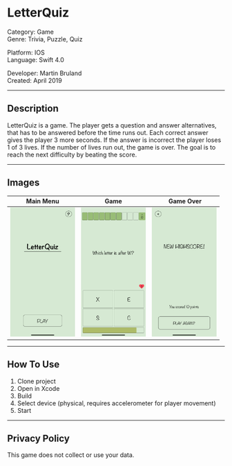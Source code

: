 # LetterQuiz
   
Category: Game    
Genre: Trivia, Puzzle, Quiz   

Platform: IOS   
Language: Swift 4.0     

Developer: Martin Bruland   
Created: April 2019   
  
-------------------------------------------  
## Description
LetterQuiz is a game. The player gets a question and answer alternatives, that has to be answered before the time runs out. Each correct answer gives the player 3 more seconds. If the answer is incorrect the player loses 1 of 3 lives. If the number of lives run out, the game is over. The goal is to reach the next difficulty by beating the score.

-------------------------------------------
## Images
Main Menu | Game | Game Over
------------ | ------------- | ------------- 
<img src="https://github.com/MartinBruland/LetterQuiz/blob/main/Images/LetterQuiz%20Menu.png" width="150" height="300"> | <img src="https://github.com/MartinBruland/LetterQuiz/blob/main/Images/LetterQuiz%20Game.png" width="150" height="300"> | <img src="https://github.com/MartinBruland/LetterQuiz/blob/main/Images/LetterQuiz%20GameOver.png" width="150" height="300">


-------------------------------------------
## How To Use
1. Clone project
2. Open in Xcode
3. Build
4. Select device (physical, requires accelerometer for player movement)
5. Start

-------------------------------------------  
## Privacy Policy 
This game does not collect or use your data.
